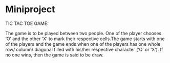 # Miniproject
TIC TAC TOE GAME:

The game is to be played between two people.
One of the player chooses ‘O’ and the other ‘X’ to mark their respective cells.The game starts with one of the players and the game ends when one of the players has one whole row/ column/ diagonal filled with his/her respective character (‘O’ or ‘X’).
If no one wins, then the game is said to be draw.
